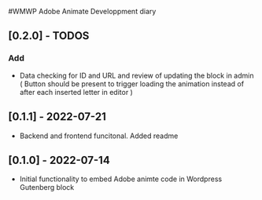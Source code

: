 #WMWP Adobe Animate Developpment diary
 



## [0.2.0] - TODOS

### Add
 - Data checking for ID and URL and review of updating the block in admin ( Button should be present to trigger loading the animation instead of after each inserted letter in editor )

## [0.1.1] - 2022-07-21
 - Backend and frontend funcitonal. Added readme

## [0.1.0] - 2022-07-14

 - Initial functionality to embed Adobe animte code in Wordpress Gutenberg block

